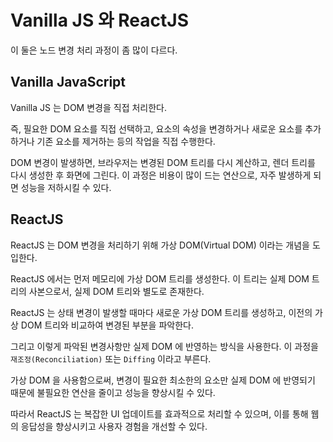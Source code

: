 Vanilla JS 와 ReactJS 
===
이 둘은 노드 변경 처리 과정이 좀 많이 다르다.

Vanilla JavaScript
---
Vanilla JS 는 DOM 변경을 직접 처리한다.

즉, 필요한 DOM 요소를 직접 선택하고, 요소의 속성을 변경하거나 새로운 요소를 추가하거나 기존 요소를 제거하는 등의 작업을 직접 수행한다.

DOM 변경이 발생하면, 브라우저는 변경된 DOM 트리를 다시 계산하고, 렌더 트리를 다시 생성한 후 화면에 그린다. 이 과정은 비용이 많이 드는 연산으로, 자주 발생하게 되면 성능을 저하시킬 수 있다.


ReactJS
---
ReactJS 는 DOM 변경을 처리하기 위해 가상 DOM(Virtual DOM) 이라는 개념을 도입한다.

ReactJS 에서는 먼저 메모리에 가상 DOM 트리를 생성한다. 이 트리는 실제 DOM 트리의 사본으로서, 실제 DOM 트리와 별도로 존재한다.

ReactJS 는 상태 변경이 발생할 때마다 새로운 가상 DOM 트리를 생성하고, 이전의 가상 DOM 트리와 비교하여 변경된 부분을 파악한다. 

그리고 이렇게 파악된 변경사항만 실제 DOM 에 반영하는 방식을 사용한다. 이 과정을 `재조정(Reconciliation)` 또는 `Diffing` 이라고 부른다.

가상 DOM 을 사용함으로써, 변경이 필요한 최소한의 요소만 실제  DOM 에 반영되기 때문에 불필요한 연산을 줄이고 성능을 향상시킬 수 있다.

따라서 ReactJS 는 복잡한 UI 업데이트를 효과적으로 처리할 수 있으며, 이를 통해 웹의 응답성을 향상시키고 사용자 경험을 개선할 수 있다.